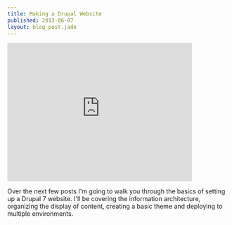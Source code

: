 ```yaml
---
title: Making a Drupal Website
published: 2013-06-07
layout: blog_post.jade
---
```


<iframe width="420" height="315" src="http://www.youtube.com/embed/w8y0qoMvcyg?wmode=opaque" frameborder="0" allowfullscreen=""></iframe>

Over the next few posts I'm going to walk you through the basics of setting up a Drupal 7 website. I'll be covering the information architecture, organizing the display of content, creating a basic theme and deploying to multiple environments.
